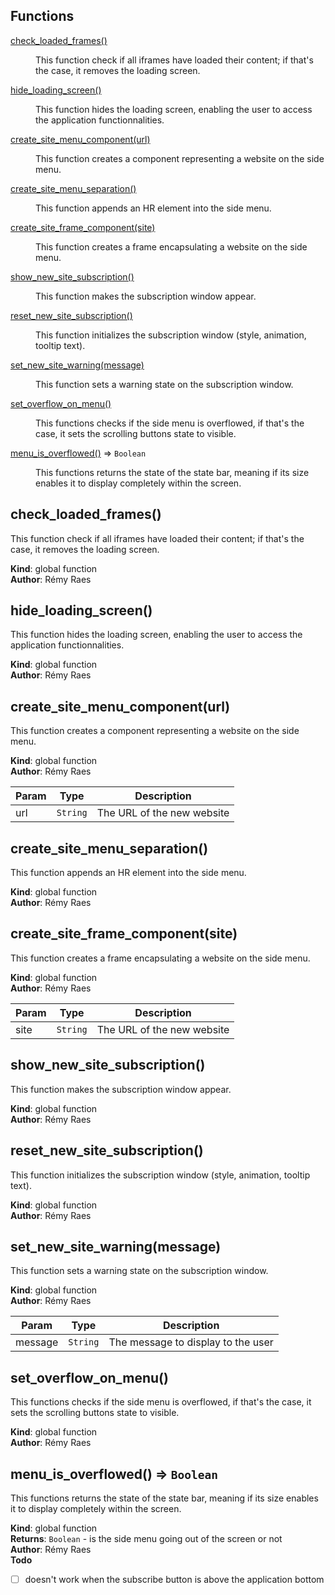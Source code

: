 ## Functions

<dl>
<dt><a href="#check_loaded_frames">check_loaded_frames()</a></dt>
<dd><p>This function check if all iframes have loaded their content;
if that&#39;s the case, it removes the loading screen.</p>
</dd>
<dt><a href="#hide_loading_screen">hide_loading_screen()</a></dt>
<dd><p>This function hides the loading screen, enabling the user to
access the application functionnalities.</p>
</dd>
<dt><a href="#create_site_menu_component">create_site_menu_component(url)</a></dt>
<dd><p>This function creates a component representing a website
on the side menu.</p>
</dd>
<dt><a href="#create_site_menu_separation">create_site_menu_separation()</a></dt>
<dd><p>This function appends an HR element into the side menu.</p>
</dd>
<dt><a href="#create_site_frame_component">create_site_frame_component(site)</a></dt>
<dd><p>This function creates a frame encapsulating a website
on the side menu.</p>
</dd>
<dt><a href="#show_new_site_subscription">show_new_site_subscription()</a></dt>
<dd><p>This function makes the subscription window appear.</p>
</dd>
<dt><a href="#reset_new_site_subscription">reset_new_site_subscription()</a></dt>
<dd><p>This function initializes the subscription window (style, animation, tooltip text).</p>
</dd>
<dt><a href="#set_new_site_warning">set_new_site_warning(message)</a></dt>
<dd><p>This function sets a warning state on the subscription window.</p>
</dd>
<dt><a href="#set_overflow_on_menu">set_overflow_on_menu()</a></dt>
<dd><p>This functions checks if the side menu is overflowed, if that&#39;s
the case, it sets the scrolling buttons state to visible.</p>
</dd>
<dt><a href="#menu_is_overflowed">menu_is_overflowed()</a> ⇒ <code>Boolean</code></dt>
<dd><p>This functions returns the state of the state bar, meaning if its size
enables it to display completely within the screen.</p>
</dd>
</dl>

<a name="check_loaded_frames"></a>

## check_loaded_frames()
This function check if all iframes have loaded their content;
if that's the case, it removes the loading screen.

**Kind**: global function  
**Author**: Rémy Raes  
<a name="hide_loading_screen"></a>

## hide_loading_screen()
This function hides the loading screen, enabling the user to
access the application functionnalities.

**Kind**: global function  
**Author**: Rémy Raes  
<a name="create_site_menu_component"></a>

## create_site_menu_component(url)
This function creates a component representing a website
on the side menu.

**Kind**: global function  
**Author**: Rémy Raes  

| Param | Type | Description |
| --- | --- | --- |
| url | <code>String</code> | The URL of the new website |

<a name="create_site_menu_separation"></a>

## create_site_menu_separation()
This function appends an HR element into the side menu.

**Kind**: global function  
**Author**: Rémy Raes  
<a name="create_site_frame_component"></a>

## create_site_frame_component(site)
This function creates a frame encapsulating a website
on the side menu.

**Kind**: global function  
**Author**: Rémy Raes  

| Param | Type | Description |
| --- | --- | --- |
| site | <code>String</code> | The URL of the new website |

<a name="show_new_site_subscription"></a>

## show_new_site_subscription()
This function makes the subscription window appear.

**Kind**: global function  
**Author**: Rémy Raes  
<a name="reset_new_site_subscription"></a>

## reset_new_site_subscription()
This function initializes the subscription window (style, animation, tooltip text).

**Kind**: global function  
**Author**: Rémy Raes  
<a name="set_new_site_warning"></a>

## set_new_site_warning(message)
This function sets a warning state on the subscription window.

**Kind**: global function  
**Author**: Rémy Raes  

| Param | Type | Description |
| --- | --- | --- |
| message | <code>String</code> | The message to display to the user |

<a name="set_overflow_on_menu"></a>

## set_overflow_on_menu()
This functions checks if the side menu is overflowed, if that's
the case, it sets the scrolling buttons state to visible.

**Kind**: global function  
**Author**: Rémy Raes  
<a name="menu_is_overflowed"></a>

## menu_is_overflowed() ⇒ <code>Boolean</code>
This functions returns the state of the state bar, meaning if its size
enables it to display completely within the screen.

**Kind**: global function  
**Returns**: <code>Boolean</code> - is the side menu going out of the screen or not  
**Author**: Rémy Raes  
**Todo**

- [ ] doesn't work when the subscribe button is above the application bottom


